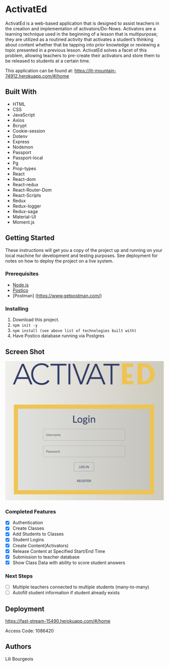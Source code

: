 # ActivatEd

ActivatEd is a web-based application that is designed to assist teachers in the creation and implementation of activators/Do-Nows. Activators are a learning technique used in the beginning of a lesson that is multipurpose; they are utilized as a routined activity that activates a student’s thinking about content whether that be tapping into prior knowledge or reviewing a topic presented in a previous lesson. ActivatEd solves a facet of this problem, allowing teachers to pre-create their activators and store them to be released to students at a certain time. 

This application can be found at:
https://lit-mountain-74912.herokuapp.com/#/home

## Built With

- HTML
- CSS
- JavaScript
- Axios
- Bcrypt
- Cookie-session
- Dotenv
- Express
- Nodemon
- Passport
- Passport-local
- Pg
- Prop-types
- React
- React-dom
- React-redux
- React-Router-Dom
- React-Scripts
- Redux
- Redux-logger
- Redux-saga
- Material-UI
- Moment.js


## Getting Started

These instructions will get you a copy of the project up and running on your local machine for development and testing purposes. See deployment for notes on how to deploy the project on a live system.

### Prerequisites

- [Node.js](https://nodejs.org/en/)
- [Postico](https://eggerapps.at/postico/)
- [Postman] (https://www.getpostman.com/)


### Installing


1. Download this project.
2. `npm init -y`
3. `npm install (see above list of technologies built with)`
4. Have Postico database running via Postgres


## Screen Shot

<img src="/public/images/screenshot.png/">


### Completed Features

- [x] Authentication
- [x] Create Classes
- [x] Add Students to Classes
- [x] Student Logins
- [x] Create Content(Activators)
- [x] Release Content at Specified Start/End Time
- [x] Submission to teacher database
- [x] Show Class Data with ability to score student answers

### Next Steps

- [ ] Multiple teachers connected to multiple students (many-to-many)
- [ ] Autofill student information if student already exists 

## Deployment

https://fast-stream-15490.herokuapp.com/#/home

Access Code: 1086420

## Authors

Lili Bourgeois

